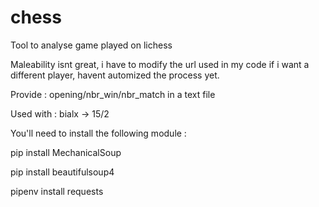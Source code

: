 # chess

Tool to analyse game played on lichess

Maleability isnt great, i have to modify the url used in my code if i want a different player, havent automized the process yet.

Provide : opening/nbr_win/nbr_match in a text file

Used with : bialx -> 15/2


You'll need to install the following module :


pip install MechanicalSoup


pip install beautifulsoup4


pipenv install requests
